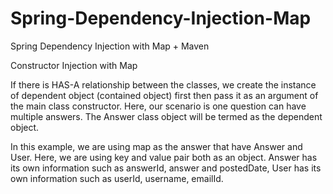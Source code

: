 # Spring-Dependency-Injection-Map
Spring Dependency Injection with Map + Maven

Constructor Injection with Map

If there is HAS-A relationship between the classes, we create the instance of dependent object (contained object) first then pass it as an argument of the main class constructor. Here, our scenario is one question can have multiple answers. The Answer class object will be termed as the dependent object.

In this example, we are using map as the answer that have Answer and User. Here, we are using key and value pair both as an object. Answer has its own information such as answerId, answer and postedDate, User has its own information such as userId, username, emailId.
